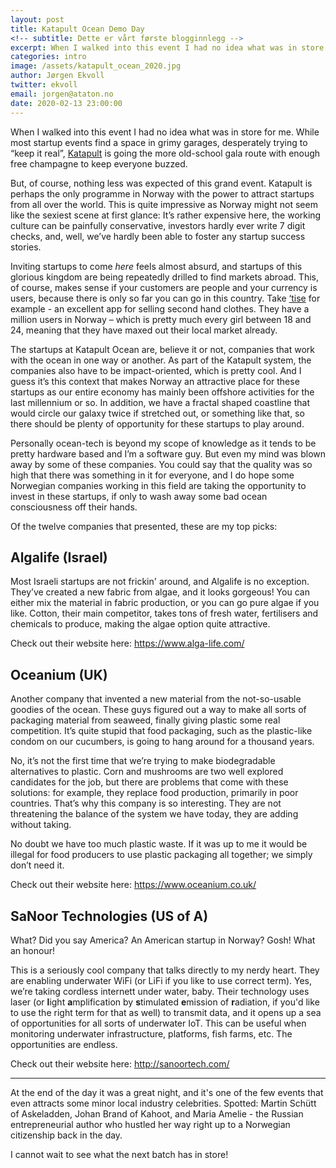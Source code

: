 ```yaml
---
layout: post
title: Katapult Ocean Demo Day
<!-- subtitle: Dette er vårt første blogginnlegg -->
excerpt: When I walked into this event I had no idea what was in store for me. While most startup events find a space in grimy garages, desperately trying to “keep it real”, Katapult is going the more old-school gala route with enough free champagne to keep everyone buzzed.
categories: intro
image: /assets/katapult_ocean_2020.jpg
author: Jørgen Ekvoll
twitter: ekvoll
email: jorgen@ataton.no
date: 2020-02-13 23:00:00
---
```


When I walked into this event I had no idea what was in store for me. While most startup events find a space in grimy garages, desperately  trying to “keep it real”, <a href="https://katapultocean.com/" target="_blank">Katapult</a> is going the more old-school gala route with enough free champagne to keep everyone buzzed.

But, of course, nothing less was expected of this grand event. Katapult is perhaps the only programme in Norway with the power to attract startups from all over the world. This is quite impressive as Norway might not seem like the sexiest scene at first glance: It’s rather expensive here, the working culture can be painfully conservative, investors hardly ever write 7 digit checks, and, well, we’ve hardly been able to foster any startup success stories. 

Inviting startups to come _here_ feels almost absurd, and startups of this glorious kingdom are being repeatedly drilled to find markets abroad. This, of course, makes sense if your customers are people and your currency is users, because there is only so far you can go in this country. Take <a href="https://tise.com/" target="_blank">‘tise</a>  for example - an excellent app for selling second hand clothes. They have a million users in Norway – which is pretty much every girl between 18 and 24, meaning that they have maxed out their local market already. 

The startups at Katapult Ocean are, believe it or not, companies that work with the ocean in one way or another. As part of the Katapult system, the companies also have to be impact-oriented, which is pretty cool. And I guess it’s this context that makes Norway an attractive place for these startups as our entire economy has mainly been offshore activities for the last millennium or so. In addition, we have a fractal shaped coastline that would circle our galaxy twice if stretched out, or something like that, so there should be plenty of opportunity for these startups to play around.

Personally ocean-tech is beyond my scope of knowledge as it tends to be pretty hardware based and I’m a software guy. But even my mind was blown away by some of these companies. You could say that the quality was so high that there was something in it for everyone, and I do hope some Norwegian companies working in this field are taking the opportunity to invest in these startups, if only to wash away some bad ocean consciousness off their hands. 

Of the twelve companies that presented, these are my top picks:


## Algalife (Israel)
Most Israeli startups are not frickin' around, and Algalife is no exception. They’ve created a new fabric from algae, and it looks gorgeous! You can either mix the material in fabric production, or you can go pure algae if you like. Cotton, their main competitor, takes tons of fresh water, fertilisers and chemicals to produce, making the algae option quite attractive.

Check out their website here: <a href="https://www.alga-life.com/" target="_blank">https://www.alga-life.com/</a>


## Oceanium (UK)
Another company that invented a new material from the not-so-usable goodies of the ocean. These guys figured out a way to make all sorts of packaging material from seaweed, finally giving plastic some real competition. It’s quite stupid that food packaging, such as the plastic-like condom on our cucumbers, is going to hang around for a thousand years. 

No, it’s not the first time that we’re trying to make biodegradable alternatives to plastic. Corn and mushrooms are two well explored candidates for the job, but there are problems that come with these solutions: for example, they replace food production, primarily in poor countries. That’s why this company is so interesting. They are not threatening the balance of the system we have today, they are adding without taking.

No doubt we have too much plastic waste. If it was up to me it would be illegal for food producers to use plastic packaging all together; we simply don’t need it.

Check out their website here: <a href="https://www.oceanium.co.uk/" target="_blank">https://www.oceanium.co.uk/</a>


## SaNoor Technologies (US of A)
What? Did you say America? An American startup in Norway? Gosh! What an honour!

This is a seriously cool company that talks directly to my nerdy heart. They are enabling underwater WiFi (or LiFi if you like to use correct term). Yes, we’re taking cordless internett under water, baby. Their technology uses laser (or **l**ight **a**mplification by **s**timulated **e**mission of **r**adiation, if you'd like to use the right term for that as well) to transmit data, and it opens up a sea of opportunities for all sorts of underwater IoT. This can be useful when monitoring underwater infrastructure, platforms, fish farms, etc. The opportunities are endless.

Check out their website here: <a href="http://sanoortech.com/" target="_blank">http://sanoortech.com/</a>

---

At the end of the day it was a great night, and it's one of the few events that even attracts some minor local industry celebrities. Spotted: Martin Schütt of Askeladden, Johan Brand of Kahoot, and Maria Amelie - the Russian entrepreneurial author who hustled her way right up to a Norwegian citizenship back in the day.

I cannot wait to see what the next batch has in store!










